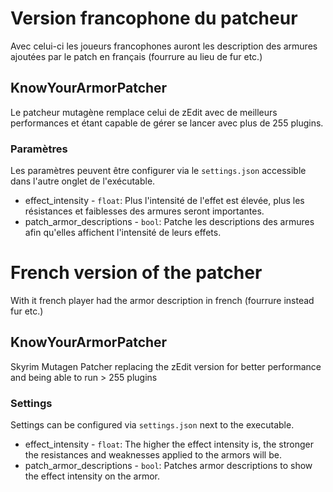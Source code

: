 # Version francophone du patcheur

Avec celui-ci les joueurs francophones auront les description des armures ajoutées par le patch en français (fourrure au lieu de fur etc.)

## KnowYourArmorPatcher
Le patcheur mutagène remplace celui de zEdit avec de meilleurs performances et étant capable de gérer se lancer avec plus de 255 plugins.

### Paramètres
Les paramètres peuvent être configurer via le `settings.json` accessible dans l'autre onglet de l'exécutable.
- effect_intensity - `float`: Plus l'intensité de l'effet est élevée, plus les résistances et faiblesses des armures seront importantes.
- patch_armor_descriptions - `bool`: Patche les descriptions des armures afin qu'elles affichent l'intensité de leurs effets.

# French version of the patcher
With it french player had the armor description in french (fourrure instead fur etc.) 

## KnowYourArmorPatcher
Skyrim Mutagen Patcher replacing the zEdit version for better performance and being able to run > 255 plugins


### Settings
Settings can be configured via `settings.json` next to the executable.
- effect_intensity - `float`: The higher the effect intensity is, the stronger the resistances and weaknesses applied to the armors will be.
- patch_armor_descriptions - `bool`: Patches armor descriptions to show the effect intensity on the armor.
